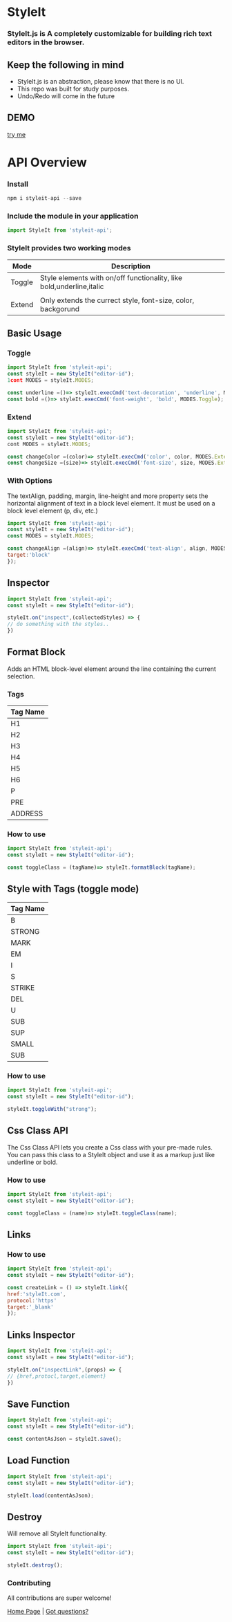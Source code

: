 StyleIt
==============

 ### StyleIt.js is A completely customizable for building rich text editors in the browser.

## Keep the following in mind
* StyleIt.js is an abstraction, please know that there is no UI.
* This repo was built for study purposes.
* Undo/Redo will come in the future


## DEMO ##

[try me](https://codesandbox.io/s/styleit-8irnj?file=/index.html)

# API Overview #  

### Install ###

```js
npm i styleit-api --save
```

### Include the module in your application ###

```js
import StyleIt from 'styleit-api';
```

### StyleIt provides two working modes ###

| Mode        | Description |
| ----------- | ----------- |
| Toggle      | Style elements with on/off functionality, like bold,underline,italic|
|             |
| Extend      | Only extends the currect style, font-size, color, backgorund|

## Basic Usage ##

### Toggle ###

```js
import StyleIt from 'styleit-api';
const styleIt = new StyleIt("editor-id");
1cont MODES = styleIt.MODES;

const underline =()=> styleIt.execCmd('text-decoration', 'underline', Modes.Toggle);
const bold =()=> styleIt.execCmd('font-weight', 'bold', MODES.Toggle);
```

### Extend ###

```js
import StyleIt from 'styleit-api';
const styleIt = new StyleIt("editor-id");
cont MODES = styleIt.MODES;

const changeColor =(color)=> styleIt.execCmd('color', color, MODES.Extend);
const changeSize =(size)=> styleIt.execCmd('font-size', size, MODES.Extend);
```
### With Options ###

The textAlign, padding, margin, line-height and more property sets the horizontal alignment of text in a block level element. It must be used on a block level element (p, div, etc.)

```js
import StyleIt from 'styleit-api';
const styleIt = new StyleIt("editor-id");
const MODES = styleIt.MODES;

const changeAlign =(align)=> styleIt.execCmd('text-align', align, MODES.Extend,{
target:'block'
});
```

## Inspector ##

```js
import StyleIt from 'styleit-api';
const styleIt = new StyleIt("editor-id");

styleIt.on("inspect",(collectedStyles) => {
// do something with the styles..
})
```

## Format Block ##

Adds an HTML block-level element around the line containing the current selection.

### Tags ### 

| Tag Name    |
| ----------- |
| H1|
| H2|
| H3|
| H4|
| H5|
| H6|
| P |
| PRE |
| ADDRESS |

### How to use ###

```js
import StyleIt from 'styleit-api';
const styleIt = new StyleIt("editor-id");

const toggleClass = (tagName)=> styleIt.formatBlock(tagName);

```
## Style with Tags (toggle mode) ##

| Tag Name    | 
| ----------- |
| B |
| STRONG      |
| MARK      |
| EM      |
| I      |
| S      |
| STRIKE      |
| DEL      |
| U      |
| SUB      |
| SUP      |
| SMALL      |
| SUB      |

### How to use ###

```js
import StyleIt from 'styleit-api';
const styleIt = new StyleIt("editor-id");

styleIt.toggleWith("strong");

```

## Css Class API ##

The Css Class API lets you create a Css class with your pre-made rules. You can pass this class to a StyleIt object and use it as a markup just like underline or bold.

### How to use ###

```js
import StyleIt from 'styleit-api';
const styleIt = new StyleIt("editor-id");

const toggleClass = (name)=> styleIt.toggleClass(name);

```

## Links ##

### How to use ###

```js
import StyleIt from 'styleit-api';
const styleIt = new StyleIt("editor-id");

const createLink = () => styleIt.link({
href:'styleIt.com',
protocol:'https'
target:'_blank'
});
```

## Links Inspector ##

```js
import StyleIt from 'styleit-api';
const styleIt = new StyleIt("editor-id");

styleIt.on("inspectLink",(props) => {
// {href,protocl,target,element}
})
```

## Save Function ##

```js
import StyleIt from 'styleit-api';
const styleIt = new StyleIt("editor-id");

const contentAsJson = styleIt.save();
```

## Load Function ##

```js
import StyleIt from 'styleit-api';
const styleIt = new StyleIt("editor-id");

styleIt.load(contentAsJson);
```

## Destroy ##

Will remove all StyleIt functionality.

```js
import StyleIt from 'styleit-api';
const styleIt = new StyleIt("editor-id");

styleIt.destroy();
```

### Contributing
All contributions are super welcome!

[Home Page](https://style-it.github.io/home) | [Got questions?](mailto:styleit.api@gmail.com)